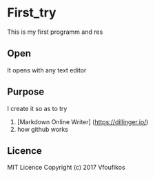 # First_try

This is my first programm and res

## Open

It opens with any text editor

## Purpose

I create it so as to try
1. [Markdown Online Writer] (https://dillinger.io/)
2. how github works

## Licence

MIT Licence 
Copyright (c) 2017 Vfoufikos
